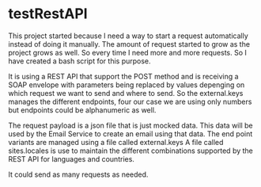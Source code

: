 # testRestAPI

This project started because I need a way to start a request automatically instead of doing it manually. The amount of request started to grow as the project grows as well. So every time I need more and more requests. So I have created a bash script for this purpose. 

It is using a REST API that support the POST method and is receiving a SOAP envelope with parameters being replaced by values depenging on which request we want to send and where to send. So the external.keys manages the different endpoints, four our case we are using only numbers but endpoints could be alphanumeric as well.   

The request payload is a json file that is just mocked data. This data will be used by the Email Service to create an email using that data. 
The end point variants are managed using a file called external.keys
A file called sites.locales is use to maintain the different combinations supported by the REST API for languages and countries. 

It could send as many requests as needed. 
